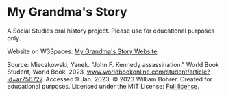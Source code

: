 # My Grandma's Story
A Social Studies oral history project. Please use for educational purposes only.

Website on W3Spaces: <a href="https://mygrandmasstory.w3spaces.com/">My Grandma's Story Website</a>

Source: Mieczkowski, Yanek. "John F. Kennedy assassination." World Book Student, World Book, 2023, www.worldbookonline.com/student/article?id=ar756727. Accessed 9 Jan. 2023.
© 2023 William Bohrer. Created for educational purposes. Licensed under the MIT License: <a href="https://github.com/wbohrer28/mygrandmasstory/blob/main/LICENSE">Full license<a>.
